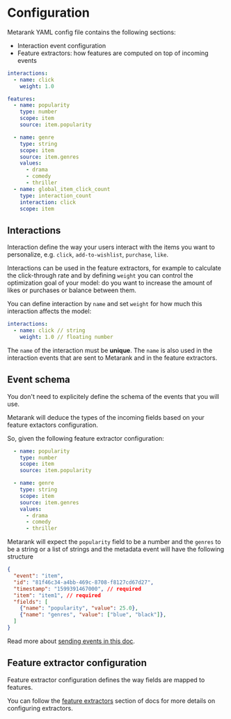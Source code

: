# Configuration

Metarank YAML config file contains the following sections:
* Interaction event configuration
* Feature extractors: how features are computed on top of incoming events


```yaml
interactions:
  - name: click
    weight: 1.0

features:
  - name: popularity
    type: number
    scope: item
    source: item.popularity

  - name: genre
    type: string
    scope: item
    source: item.genres
    values:
      - drama
      - comedy
      - thriller
  - name: global_item_click_count
    type: interaction_count
    interaction: click
    scope: item

```

## Interactions

Interaction define the way your users interact with the items you want to personalize, e.g. `click`, `add-to-wishlist`, `purchase`, `like`.

Interactions can be used in the feature extractors, for example to calculate the click-through rate and 
by defining `weight` you can control the optimization goal of your model: do you want to increase the amount of likes or purchases or balance between them.


You can define interaction by `name` and set `weight` for how much this interaction affects the model: 

```yaml
interactions:
  - name: click // string
    weight: 1.0 // floating number
```

The `name` of the interaction must be **unique**.
The `name` is also used in the interaction events that are sent to Metarank and in the feature extractors.

## Event schema

You don't need to explicitely define the schema of the events that you will use. 

Metarank will deduce the types of the incoming fields based on your feature extactors configuration.

So, given the following feature extractor configuration: 

```yaml
  - name: popularity
    type: number
    scope: item
    source: item.popularity

  - name: genre
    type: string
    scope: item
    source: item.genres
    values:
      - drama
      - comedy
      - thriller
```

Metarank will expect the `popularity` field to be a number and the `genres` to be a string or a list of strings and
the metadata event will have the following structure

```json
{
  "event": "item",
  "id": "81f46c34-a4bb-469c-8708-f8127cd67d27",
  "timestamp": "1599391467000", // required
  "item": "item1", // required
  "fields": [
    {"name": "popularity", "value": 25.0},
    {"name": "genres", "value": ["blue", "black"]},
  ]
}
```

Read more about [sending events in this doc](xx_event_schema.md).

## Feature extractor configuration

Feature extractor configuration defines the way fields are mapped to features.

You can follow the [feature extractors](xx_feature_extractors.md) section of docs for more details on configuring 
extractors.
